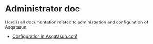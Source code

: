 # Administrator doc

Here is all documentation related to administration and configuration of Asqatasun.

* [Configuration in Asqatasun.conf](asqatasun.conf.md)
